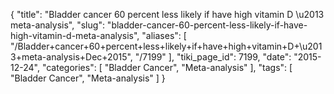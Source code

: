 {
    "title": "Bladder cancer 60 percent less likely if have high vitamin D \u2013 meta-analysis",
    "slug": "bladder-cancer-60-percent-less-likely-if-have-high-vitamin-d-meta-analysis",
    "aliases": [
        "/Bladder+cancer+60+percent+less+likely+if+have+high+vitamin+D+\u2013+meta-analysis+Dec+2015",
        "/7199"
    ],
    "tiki_page_id": 7199,
    "date": "2015-12-24",
    "categories": [
        "Bladder Cancer",
        "Meta-analysis"
    ],
    "tags": [
        "Bladder Cancer",
        "Meta-analysis"
    ]
}